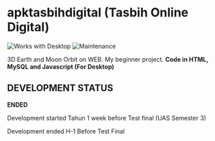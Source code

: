 # apktasbihdigital (Tasbih Online Digital)

![Works with Desktop](https://img.shields.io/badge/Works_with-Web-blue?style=flat-square)
![Maintenance](https://img.shields.io/maintenance/no/2019)

3D Earth and Moon Orbit on WEB. My beginner project. **Code in HTML, MySQL and Javascript (For Desktop)**

## DEVELOPMENT STATUS

**ENDED**

Development started Tahun 1 week before Test final (UAS Semester 3)

Development ended H-1 Before Test Final
